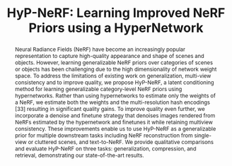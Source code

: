 ---
layout: project-page-new
title: "HyP-NeRF: Learning Improved NeRF Priors using a HyperNetwork"
authors:
  - name: Bipasha Sen*
    sup: #
  - name: Gaurav Singh*
    sup: #
  - name: Aditya Agarwal*
    sup: #
  - name: Rohith Agaram
    sup: #
  - name: K Madhava Krishna
    sup: #
  - name: Srinath Sridhar
    sup: #
affiliations:
  - name: IIIT Hyderabad, India
    link: https://robotics.iiit.ac.in
    sup: #
  - name: Brown University
    link: #
    sup: #
permalink: /publications/2023/Gaurav_HyP-NeRF/
abstract: "Neural Radiance Fields (NeRF) have become an increasingly popular representation to capture high-quality appearance and shape of scenes and objects. However, learning generalizable NeRF priors over categories of scenes or objects has been challenging due to the high dimensionality of network weight space. To address the limitations of existing work on generalization, multi-view consistency and to improve quality, we propose HyP-NeRF, a latent conditioning method for learning
generalizable category-level NeRF priors using hypernetworks. Rather than using hypernetworks to estimate only the weights of a NeRF, we estimate both the weights and the multi-resolution hash encodings [33] resulting in significant quality gains. To improve quality even further, we incorporate a denoise and finetune strategy that denoises images rendered from NeRFs estimated by the hypernetwork and finetunes it while retaining multiview consistency. These improvements enable us to use HyP-NeRF as a generalizable prior for multiple downstream tasks including NeRF reconstruction from single-view or cluttered scenes, and text-to-NeRF. We provide qualitative comparisons and evaluate HyP-NeRF on three tasks: generalization, compression, and retrieval, demonstrating our state-of-the-art results."
project page: https://hyp-nerf.github.io
paper: https://arxiv.org/pdf/2306.06093.pdf
code: https://github.com/hyp-nerf/hyp-nerf 
supplement: https://hyp-nerf.github.io/
#video: https://www.youtube.com/embed/KIDDsaA0Fis
iframe: https://www.youtube.com/embed/KIDDsaA0Fis # https://www.youtube.com/embed/jhjskX4FQwA


---